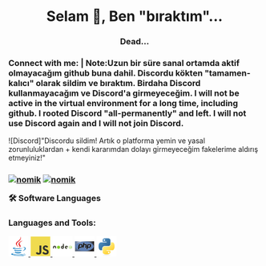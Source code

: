 <h1 align="center">Selam 👋, Ben "bıraktım"...</h1>
<h3 align="center">Dead...</h3>

<h3 align="left">Connect with me: | Note:Uzun bir süre sanal ortamda aktif olmayacağım github buna dahil. Discordu kökten "tamamen-kalıcı" olarak sildim ve bıraktım. Birdaha Discord kullanmayacağım ve Discord'a girmeyeceğim.
I will not be active in the virtual environment for a long time, including github. I rooted Discord "all-permanently" and left. I will not use Discord again and I will not join Discord.
</h3>

![Discord]"Discordu sildim! Artık o platforma yemin ve yasal zorunluluklardan + kendi kararımdan dolayı girmeyeceğim fakelerime aldırış etmeyiniz!"
<h3 Discordu kalıcı olarak ve birdaha girmemek üzere kesin olarak sildim! Artık o platforma yemin ve yasal zorunluluklardan + kendi kararımdan dolayı girmeyeceğim fakelerime aldırış etmeyiniz! </h3>

<p align="left">
<a href="https://twitter.com/tcrwlr0" target="blank"><img align="center" src="https://raw.githubusercontent.com/rahuldkjain/github-profile-readme-generator/master/src/images/icons/Social/twitter.svg" alt="nomik" height="30" width="40" /></a>
<a href="https://instagram.com/kumpiryanak" target="blank"><img align="center" src="https://raw.githubusercontent.com/rahuldkjain/github-profile-readme-generator/master/src/images/icons/Social/instagram.svg" alt="nomik" height="30" width="40" /></a>

</p>
🛠  Software Languages
<h3 align="left">Languages and Tools:</h3>
<p align="left"> <a href="https://www.java.com" target="_blank" rel="noreferrer"> <img src="https://raw.githubusercontent.com/devicons/devicon/master/icons/java/java-original.svg" alt="java" width="40" height="40"/> </a> <a href="https://developer.mozilla.org/en-US/docs/Web/JavaScript" target="_blank" rel="noreferrer"> <img src="https://raw.githubusercontent.com/devicons/devicon/master/icons/javascript/javascript-original.svg" alt="javascript" width="40" height="40"/> </a> <a href="https://nodejs.org" target="_blank" rel="noreferrer"> <img src="https://raw.githubusercontent.com/devicons/devicon/master/icons/nodejs/nodejs-original-wordmark.svg" alt="nodejs" width="40" height="40"/> </a> <a href="https://www.php.net" target="_blank" rel="noreferrer"> <img src="https://raw.githubusercontent.com/devicons/devicon/master/icons/php/php-original.svg" alt="php" width="40" height="40"/> </a> <a href="https://www.python.org" target="_blank" rel="noreferrer"> <img src="https://raw.githubusercontent.com/devicons/devicon/master/icons/python/python-original.svg" alt="python" width="40" height="40"/> </a> </p>
